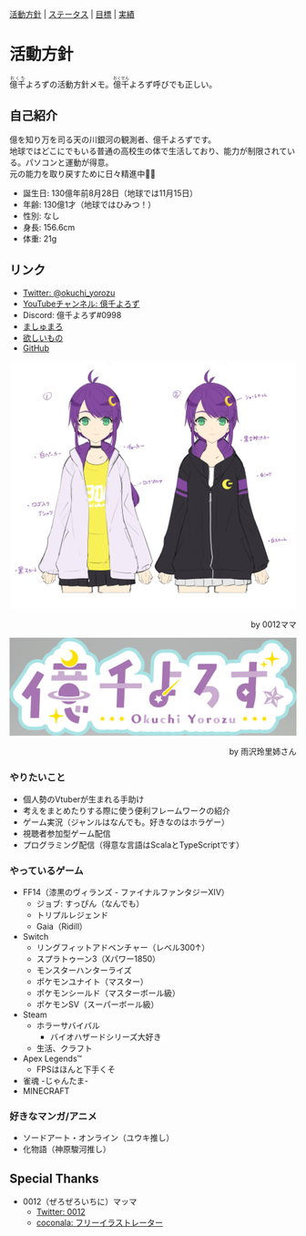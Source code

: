 [活動方針](index.md) | [ステータス](status.md) | [目標](achievement.md) | [実績](result.md)

# 活動方針
<ruby>億千<rp>（</rp><rt>おくち</rt><rp>）</rp></ruby>よろずの活動方針メモ。<ruby>億千<rp>（</rp><rt>おくせん</rt><rp>）</rp></ruby>よろず呼びでも正しい。

## 自己紹介
億を知り万を司る天の川銀河の観測者、億千よろずです。  
地球ではどこにでもいる普通の高校生の体で生活しており、能力が制限されている。パソコンと運動が得意。  
元の能力を取り戻すために日々精進中🎋🍼

- 誕生日: 130億年前8月28日（地球では11月15日）
- 年齢: 130億1才（地球ではひみつ！）
- 性別: なし
- 身長: 156.6cm
- 体重: 21g

## リンク
- [Twitter: @okuchi_yorozu](https://twitter.com/okuchi_yorozu)
- [YouTubeチャンネル: 億千よろず](https://www.youtube.com/c/okuchiyorozu)
- Discord: 億千よろず#0998
- [ましゅまろ](https://marshmallow-qa.com/okuchi_yorozu)
- [欲しいもの](https://www.amazon.jp/hz/wishlist/ls/1ZG5GLS0DCPCL?ref_=wl_share)
- [GitHub](https://github.com/okuchi-yorozu)

![億千よろずラフスケッチ](src/images/okuchi-yorozu-rough.jpg)
<div style="text-align: right">by 0012ママ</div>

![億千よろずロゴ](src/images/okuchi-yorozu-logo-2.jpg)
<div style="text-align: right">by 雨沢玲里姉さん</div>

### やりたいこと
- 個人勢のVtuberが生まれる手助け
- 考えをまとめたりする際に使う便利フレームワークの紹介
- ゲーム実況（ジャンルはなんでも。好きなのはホラゲー）
- 視聴者参加型ゲーム配信
- プログラミング配信（得意な言語はScalaとTypeScriptです）

### やっているゲーム
- FF14（漆黒のヴィランズ - ファイナルファンタジーXIV）
  - ジョブ: すっぴん（なんでも）
  - トリプルレジェンド
  - Gaia（Ridill）
- Switch
  - リングフィットアドベンチャー（レベル300↑）
  - スプラトゥーン3（Xパワー1850）
  - モンスターハンターライズ
  - ポケモンユナイト（マスター）
  - ポケモンシールド（マスターボール級）
  - ポケモンSV（スーパーボール級）
- Steam
  - ホラーサバイバル
    - バイオハザードシリーズ大好き
  - 生活、クラフト
- Apex Legends™
  - FPSはほんと下手くそ
- 雀魂 -じゃんたま-
- MINECRAFT

### 好きなマンガ/アニメ
- ソードアート・オンライン（ユウキ推し）
- 化物語（神原駿河推し）

## Special Thanks
- 0012（ぜろぜろいちに）マッマ
  - [Twitter: 0012](https://twitter.com/zyhnpo)
  - [coconala: フリーイラストレーター](https://profile.coconala.com/users/1125668)

